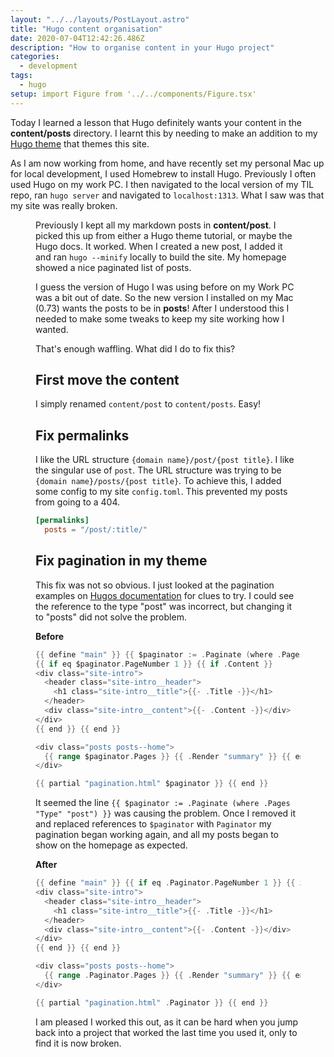 ```yaml
---
layout: "../../layouts/PostLayout.astro"
title: "Hugo content organisation"
date: 2020-07-04T12:42:26.486Z
description: "How to organise content in your Hugo project"
categories:
  - development
tags:
  - hugo
setup: import Figure from '../../components/Figure.tsx'
---
```


Today I learned a lesson that Hugo definitely wants your content in the **content/posts** directory. I learnt this by needing to make an addition to my [Hugo theme](https://github.com/freemagee/comfortable-basic) that themes this site.

As I am now working from home, and have recently set my personal Mac up for local development, I used Homebrew to install Hugo. Previously I often used Hugo on my work PC. I then navigated to the local version of my TIL repo, ran `hugo server` and navigated to `localhost:1313`. What I saw was that my site was really broken.

<Figure src="/images/hugo-content-organisation/localhost.png" title="Where are my posts?" alt="An image of my broken Hugo site" loading="lazy" />

<!--more-->

Previously I kept all my markdown posts in **content/post**. I picked this up from either a Hugo theme tutorial, or maybe the Hugo docs. It worked. When I created a new post, I added it and ran `hugo --minify` locally to build the site. My homepage showed a nice paginated list of posts.

I guess the version of Hugo I was using before on my Work PC was a bit out of date. So the new version I installed on my Mac (0.73) wants the posts to be in **posts**! After I understood this I needed to make some tweaks to keep my site working how I wanted.

That's enough waffling. What did I do to fix this?

## First move the content

I simply renamed `content/post` to `content/posts`. Easy!

## Fix permalinks

I like the URL structure `{domain name}/post/{post title}`. I like the singular use of `post`. The URL structure was trying to be `{domain name}/posts/{post title}`. To achieve this, I added some config to my site `config.toml`. This prevented my posts from going to a 404.

```toml
[permalinks]
  posts = "/post/:title/"
```

## Fix pagination in my theme

This fix was not so obvious. I just looked at the pagination examples on [Hugos documentation](https://gohugo.io/templates/pagination/) for clues to try. I could see the reference to the type "post" was incorrect, but changing it to "posts" did not solve the problem.

**Before**

```go
{{ define "main" }} {{ $paginator := .Paginate (where .Pages "Type" "post") }}
{{ if eq $paginator.PageNumber 1 }} {{ if .Content }}
<div class="site-intro">
  <header class="site-intro__header">
    <h1 class="site-intro__title">{{- .Title -}}</h1>
  </header>
  <div class="site-intro__content">{{- .Content -}}</div>
</div>
{{ end }} {{ end }}

<div class="posts posts--home">
  {{ range $paginator.Pages }} {{ .Render "summary" }} {{ end }}
</div>

{{ partial "pagination.html" $paginator }} {{ end }}
```

It seemed the line `{{ $paginator := .Paginate (where .Pages "Type" "post") }}` was causing the problem. Once I removed it and replaced references to `$paginator` with `Paginator` my pagination began working again, and all my posts began to show on the homepage as expected.

**After**

```go
{{ define "main" }} {{ if eq .Paginator.PageNumber 1 }} {{ if .Content }}
<div class="site-intro">
  <header class="site-intro__header">
    <h1 class="site-intro__title">{{- .Title -}}</h1>
  </header>
  <div class="site-intro__content">{{- .Content -}}</div>
</div>
{{ end }} {{ end }}

<div class="posts posts--home">
  {{ range .Paginator.Pages }} {{ .Render "summary" }} {{ end }}
</div>

{{ partial "pagination.html" .Paginator }} {{ end }}
```

I am pleased I worked this out, as it can be hard when you jump back into a project that worked the last time you used it, only to find it is now broken.
